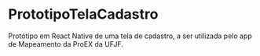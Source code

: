 # PrototipoTelaCadastro
Protótipo em React Native de uma tela de cadastro, a ser utilizada pelo app de Mapeamento da ProEX da UFJF.
